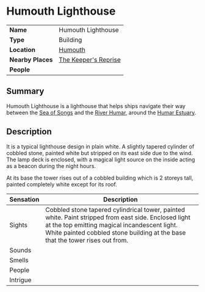 # Humouth Lighthouse

|||
| --- | --- |
| **Name** | Humouth Lighthouse | place.4
| **Type** | Building |
| **Location** | [Humouth](../settlements/villages/humouth.md) |
| **Nearby Places** | [The Keeper's Reprise](inns-taverns/the-keepers-reprise.md) |
| **People** | |

## Summary

Humouth Lighthouse is a lighthouse that helps ships navigate their way between the [Sea of Songs](../topography/seas-bays/sea-of-songs.md) and the [River Humar](../topography/rivers-lakes/river-humar.md), around the [Humar Estuary](../topography/swamps-deltas/humar-estuary.md).

## Description

It is a typical lighthouse design in plain white. A slightly tapered cylinder of cobbled stone, painted white but stripped on its east side due to the wind. The lamp deck is enclosed, with a magical light source on the inside acting as a beacon during the night hours.

At its base the tower rises out of a cobbled building which is 2 storeys tall, painted completely white except for its roof.

| Sensation | Description |
| ---- | --- |
| Sights | Cobbled stone tapered cylindrical tower, painted white. Paint stripped from east side. Enclosed light at the top emitting magical incandescent light. White painted cobbled stone building at the base that the tower rises out from. |
| Sounds | |
| Smells | |
| People | |
| Intrigue | |
